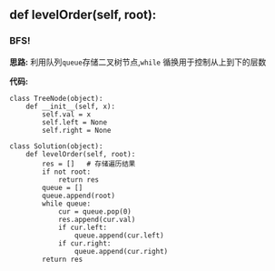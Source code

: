 ##  def levelOrder(self, root):
### BFS!

**思路:**
利用队列`queue`存储二叉树节点,`while` 循换用于控制从上到下的层数

**代码:**
```
class TreeNode(object):
    def __init__(self, x):
        self.val = x
        self.left = None
        self.right = None

class Solution(object):
    def levelOrder(self, root):
        res = []   # 存储遍历结果
        if not root:
            return res
        queue = []
        queue.append(root)
        while queue:
            cur = queue.pop(0)
            res.append(cur.val)
            if cur.left:
                queue.append(cur.left)
            if cur.right:
                queue.append(cur.right)
        return res
```